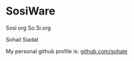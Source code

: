# SosiWare

Sosi org
So.Si.org

Sohail Siadat

My personal github profile is:
[github.com/sohale](http://github.com/sohale)
